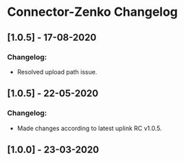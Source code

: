 # Connector-Zenko Changelog

## [1.0.5] - 17-08-2020
### Changelog:
* Resolved upload path issue.

## [1.0.5] - 22-05-2020
### Changelog:
* Made changes according to latest uplink RC v1.0.5.

## [1.0.0] - 23-03-2020
